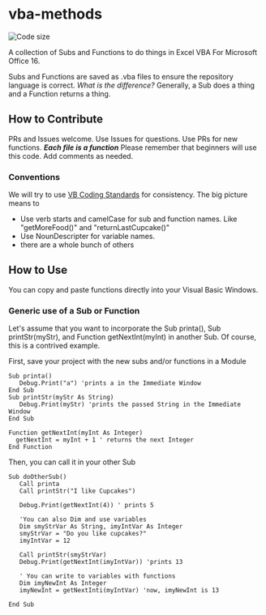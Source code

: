 # vba-methods
![Code size](https://img.shields.io/github/languages/code-size/monkeywithacupcake/vba-methods.svg)

A collection of Subs and Functions to do things in Excel VBA For Microsoft Office 16. 

Subs and Functions are saved as .vba files to ensure the repository language is correct. 
*What is the difference?* Generally, a Sub does a thing and a Function returns a thing. 

## How to Contribute
PRs and Issues welcome. Use Issues for questions. Use PRs for new functions.
***Each file is a function***
Please remember that beginners will use this code. 
Add comments as needed.

### Conventions
We will try to use [VB Coding Standards](https://en.wikibooks.org/wiki/Visual_Basic/Coding_Standards) for consistency. 
The big picture means to 
- Use verb starts and camelCase for sub and function names. Like "getMoreFood()" and "returnLastCupcake()"
- Use NounDescripter for variable names. 
- there are a whole bunch of others


## How to Use
You can copy and paste functions directly into your Visual Basic Windows.

### Generic use of a Sub or Function
Let's assume that you want to incorporate the Sub printa(), Sub printStr(myStr), and Function getNextInt(myInt) in another Sub. Of course, this is a contrived example.

First, save your project with the new subs and/or functions in a Module

```vba
Sub printa()
   Debug.Print("a") 'prints a in the Immediate Window
End Sub
Sub printStr(myStr As String)
   Debug.Print(myStr) 'prints the passed String in the Immediate Window
End Sub

Function getNextInt(myInt As Integer)
  getNextInt = myInt + 1 ' returns the next Integer
End Function
```

Then, you can call it in your other Sub

```vba
Sub doOtherSub()
   Call printa
   Call printStr("I like Cupcakes")
   
   Debug.Print(getNextInt(4)) ' prints 5
   
   'You can also Dim and use variables
   Dim smyStrVar As String, imyIntVar As Integer
   smyStrVar = "Do you like cupcakes?"
   imyIntVar = 12
   
   Call printStr(smyStrVar)
   Debug.Print(getNextInt(imyIntVar)) 'prints 13
   
   ' You can write to variables with functions
   Dim imyNewInt As Integer
   imyNewInt = getNextInti(myIntVar) 'now, imyNewInt is 13
   
End Sub
```

 

